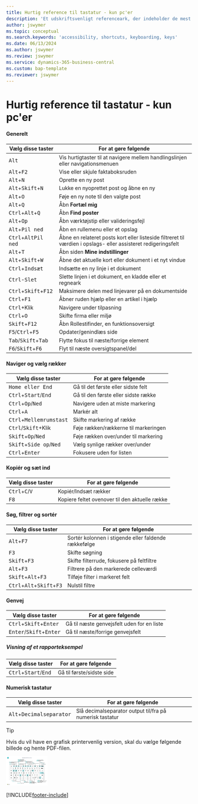 ```yaml
---
title: Hurtig reference til tastatur - kun pc'er
description: 'Et udskriftsvenligt referenceark, der indeholder de mest populære tastaturgenveje for pc-brugere.'
author: jswymer
ms.topic: conceptual
ms.search.keywords: 'accessibility, shortcuts, keyboarding, keys'
ms.date: 06/13/2024
ms.author: jswymer
ms.review: jswymer
ms.service: dynamics-365-business-central
ms.custom: bap-template
ms.reviewer: jswymer
---
```


# Hurtig reference til tastatur - kun pc'er

#### Generelt

|Vælg disse taster|For at gøre følgende|  
|-|-|
|<kbd>Alt</kbd>|Vis hurtigtaster til at navigere mellem handlingslinjen eller navigationsmenuen|
|<kbd>Alt</kbd>+<kbd>F2</kbd>|Vise eller skjule faktaboksruden|
|<kbd>Alt</kbd>+<kbd>N</kbd>|Oprette en ny post|
|<kbd>Alt</kbd>+<kbd>Skift</kbd>+<kbd>N</kbd>|Lukke en nyoprettet post og åbne en ny|
|<kbd>Alt</kbd>+<kbd>O</kbd>|Føje en ny note til den valgte post|
|<kbd>Alt</kbd>+<kbd>Q</kbd>|Åbn **Fortæl mig**|
|<kbd>Ctrl</kbd>+<kbd>Alt</kbd>+<kbd>Q</kbd>|Åbn **Find poster**|
|<kbd>Alt</kbd>+<kbd>Op</kbd>|Åbn værktøjstip eller valideringsfejl|
|<kbd>Alt</kbd>+<kbd>Pil ned</kbd>|Åbn en rullemenu eller et opslag|
|<kbd>Ctrl</kbd>+<kbd>Alt</kbd><kbd>Pil ned</kbd>|Åbne en relateret posts kort eller listeside filtreret til værdien i opslags- eller assisteret redigeringsfelt|
|<kbd>Alt</kbd>+<kbd>T</kbd>|Åbn siden **Mine indstillinger**|
|<kbd>Alt</kbd>+<kbd>Skift</kbd>+<kbd>W</kbd>|Åbne det aktuelle kort eller dokument i et nyt vindue|
|<kbd>Ctrl</kbd>+<kbd>Indsæt</kbd>|Indsætte en ny linje i et dokument|
|<kbd>Ctrl</kbd>-<kbd>Slet</kbd>|Slette linjen i et dokument, en kladde eller et regneark|
|<kbd>Ctrl</kbd>+<kbd>Skift</kbd>+<kbd>F12</kbd>|Maksimere delen med linjevarer på en dokumentside|
|<kbd>Ctrl</kbd>+<kbd>F1</kbd>|Åbner ruden hjælp eller en artikel i hjælp|
|<kbd>Ctrl</kbd>+Klik|Navigere under tilpasning|
|<kbd>Ctrl</kbd>+<kbd>O</kbd>|Skifte firma eller miljø|
|<kbd>Skift</kbd>+<kbd>F12</kbd>|Åbn Rollestifinder, en funktionsoversigt|
|<kbd>F5</kbd>/<kbd>Ctrl</kbd>+<kbd>F5</kbd>|Opdater/genindlæs side|
|<kbd>Tab</kbd>/<kbd>Skift</kbd>+<kbd>Tab</kbd>|Flytte fokus til næste/forrige element|
|<kbd>F6</kbd>/<kbd>Skift</kbd>+<kbd>F6</kbd>|Flyt til næste oversigtspanel/del|

#### Naviger og vælg rækker

|Vælg disse taster|For at gøre følgende|
|-|-|
|<kbd>Home eller End|Gå til det første eller sidste felt|
|<kbd>Ctrl</kbd>+<kbd>Start</kbd>/<kbd>End</kbd>|Gå til den første eller sidste række|
|<kbd>Ctrl</kbd>+<kbd>Op</kbd>/<kbd>Ned</kbd>|Navigere uden at miste markering|
|<kbd>Ctrl</kbd>+<kbd>A</kbd>|Markér alt|
|<kbd>Ctrl</kbd>+<kbd>Mellemrumstast</kbd>|Skifte markering af række|
|<kbd>Ctrl</kbd>/<kbd>Skift</kbd>+Klik|Føje rækken/rækkerne til markeringen|
|<kbd>Skift</kbd>+<kbd>Op</kbd>/<kbd>Ned</kbd>|Føje rækken over/under til markering|
|<kbd>Skift</kbd>+<kbd>Side op</kbd>/<kbd>Ned</kbd>|Vælg synlige rækker over/under|
|<kbd>Ctrl</kbd>+<kbd>Enter</kbd>|Fokusere uden for listen|

#### Kopiér og sæt ind

|Vælg disse taster|For at gøre følgende|
|-|-|
|<kbd>Ctrl</kbd>+<kbd>C</kbd>/<kbd>V</kbd>|Kopiér/Indsæt rækker|
|<kbd>F8</kbd>|Kopiere feltet ovenover til den aktuelle række|

#### Søg, filtrer og sortér

|Vælg disse taster|For at gøre følgende|
|-|-|
|<kbd>Alt</kbd>+<kbd>F7</kbd>|Sortér kolonnen i stigende eller faldende rækkefølge|
|<kbd>F3</kbd>|Skifte søgning|
|<kbd>Skift</kbd>+<kbd>F3</kbd>|Skifte filterrude, fokusere på feltfiltre|
|<kbd>Alt</kbd>+<kbd>F3</kbd>|Filtrere på den markerede celleværdi|
|<kbd>Skift</kbd>+<kbd>Alt</kbd>+<kbd>F3</kbd>|Tilføje filter i markeret felt|
|<kbd>Ctrl</kbd>+<kbd>Alt</kbd>+<kbd>Skift</kbd>+<kbd>F3</kbd>|Nulstil filtre|

#### Genvej

|Vælg disse taster|For at gøre følgende|
|-|-|
|<kbd>Ctrl</kbd>+<kbd>Skift</kbd>+<kbd>Enter</kbd>|Gå til næste genvejsfelt uden for en liste|
|<kbd>Enter</kbd>/<kbd>Skift</kbd>+<kbd>Enter</kbd>|Gå til næste/forrige genvejsfelt|

##### Visning af et rapporteksempel

|Vælg disse taster|For at gøre følgende|
|-|-|
|<kbd>Ctrl</kbd>+<kbd>Start</kbd>/<kbd>End</kbd>|Gå til første/sidste side|

#### Numerisk tastatur

|Vælg disse taster|For at gøre følgende|  
|-|-|
|<kbd>Alt</kbd>+<kbd>Decimalseparator</kbd>|Slå decimalseparator output til/fra på numerisk tastatur|

> [!TIP]
> Hvis du vil have en grafisk printervenlig version, skal du vælge følgende billede og hente PDF-filen.
>
> [![Ikon, der åbner et PDF-dokument.](media/keyboard_shortcut_inline.png)](media/keyboard-shortcuts-2023.pdf)


[!INCLUDE[footer-include](includes/footer-banner.md)]
